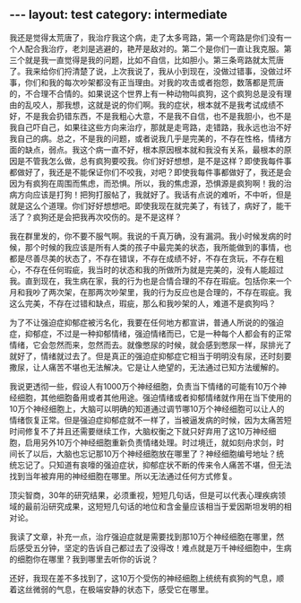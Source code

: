 ﻿﻿---
layout: test
category: intermediate
---
我还是觉得太荒唐了，我治疗我这个病，走了太多弯路，第一个弯路是你们没有一个人配合我治疗，老刘是逃避的，艳芹是敌对的。第二个是你们一直让我克服。第三个就是我一直觉得是我的问题，比如不自信，比如胆小。第三条弯路就太荒唐了。我来给你们捋清楚了说，上次我说了，我从小到现在，没做过错事，没做过坏事，你们和我的每次吵架都没有正当理由。对我的攻击或者抱怨，数落都是荒唐的，不合理不合情的。如果说这个世界上有一种动物叫疯狗，这个疯狗总是没有理由的乱咬人，那我想，这就是说的你们啊。我的症状，根本就不是我考试成绩不好，不是我会扔错东西，不是我粗心大意，不是我不自信，也不是我胆小，也不是我自己吓自己，如果往这些方向来治疗，那就是走弯路，走错路，我永远也治不好我自己的病。总之，不是我的问题，或者说我几乎是完美的，不存在性格，情绪方面的缺点，弱点。我这个病一直不好，根本原因根本就和我没有关系，最根本的原因是不管我怎么做，总有疯狗要咬我。你们好好想想，是不是这样？即使我每件事都做好了，我还是不能保证你们不咬我，对吧？即使我每件事都做好了，我还是会因为有疯狗在周围而焦虑，而恐惧。所以，我的焦虑源，恐惧源是疯狗啊！我的治病方向应该是打狗！把狗打服帖了，我就好了。我话有点说的难听，不中听，但是就是这么个道理。你们好好想想吧。即使我现在就完美了，有钱了，病好了，能干活了？疯狗还是会把我再次咬伤的。是不是这样？

我在群里发的，你不要不服气啊。我说的千真万确，没有漏洞。我小时候发病的时候，那个时候的我应该是所有人类的孩子中最完美的状态，我所能做到的事情，也都是尽善尽美的状态了，不存在错误，不存在成绩不好，不存在贪玩，不存在粗心，不存在任何瑕疵，我当时的状态和我的所做所为就是完美的，没有人能超过我。直到现在，我生病在家，我的行为也是合情合理的不存在瑕疵。包括你来一个月和我吵了两次架，在那两次吵架里，我的行为反应也是合理的，不存在瑕疵。我这么完美，不存在过错和缺点，瑕疵，那么和我吵架的人，难道不是疯狗吗？

为了不让强迫症抑郁症被污名化，我要在任何地方都宣讲，普通人所说的的强迫症，抑郁症，不过是一种抑郁情绪，强迫情绪而已，它是一种每个人都会有的正常情绪，它会忽然而来，忽然而去。就像憋尿的时候，就会感到憋尿一样，尿排光了就好了，情绪就过去了。但是真正的强迫症抑郁症它相当于明明没有尿，还时刻要撒尿，让人痛苦不堪也无法解决。它是让人绝望的，无法通过已知方法缓解的。

我说更透彻一些，假设人有1000万个神经细胞，负责当下情绪的可能有10万个神经细胞，其他细胞备用或者其他用途。强迫情绪或者抑郁情绪就作用在当下使用的10万个神经细胞上，大脑可以明确的知道通过调节哪10万个神经细胞可以让人的情绪恢复正常。但是强迫症抑郁症就不一样了，当被逼发病的时候，因为太痛苦短时间修复不了并且还需要继续工作，大脑权衡之下就只好弃用了这10万神经细胞，启用另外10万个神经细胞重新负责情绪处理。时过境迁，就如刻舟求剑，时间长了以后，大脑也忘记那10万个神经细胞放在哪里了？神经细胞编号地址？统统忘记了。只知道有哀嚎的强迫症状，抑郁症状不断的传来令人痛苦不堪，但无法找到当年被弃用的神经细胞在哪里。所以无法通过任何方式修复。

顶尖智商，30年的研究结果，必须重视，短短几句话，但是可以代表心理疾病领域的最前沿研究成果，这短短几句话的地位和含金量应该相当于爱因斯坦发明的相对论。

我读了文章，补充一点，治疗强迫症就是需要找到那10万个神经细胞在哪里，然后感受五分钟，坚定的告诉自己都过去了没得改！难点就是万千神经细胞中，生病的细胞你在哪里？我到哪里去听你的诉说？

还好，我现在差不多找到了，这10万个受伤的神经细胞上统统有疯狗的气息，顺着这丝微弱的气息，在极端安静的状态下，感受它在哪里。
